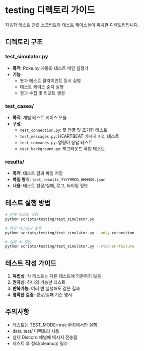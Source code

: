 # testing 디렉토리 가이드

자동화 테스트 관련 스크립트와 테스트 케이스들이 위치한 디렉토리입니다.

## 디렉토리 구조

### test_simulator.py
- **목적**: Poke.py 자동화 테스트 메인 실행기
- **기능**:
  - 봇과 테스트 클라이언트 동시 실행
  - 테스트 케이스 순차 실행
  - 결과 수집 및 리포트 생성

### test_cases/
- **목적**: 개별 테스트 케이스 모듈
- **구성**:
  - `test_connection.py`: 봇 연결 및 초기화 테스트
  - `test_messages.py`: HEARTBEAT 메시지 처리 테스트
  - `test_commands.py`: 명령어 응답 테스트
  - `test_background.py`: 백그라운드 작업 테스트

### results/
- **목적**: 테스트 결과 파일 저장
- **파일 형식**: `test_results_YYYYMMDD_HHMMSS.json`
- **내용**: 테스트 성공/실패, 로그, 타이밍 정보

## 테스트 실행 방법

```bash
# 전체 테스트 실행
python scripts/testing/test_simulator.py

# 특정 테스트만 실행
python scripts/testing/test_simulator.py --only connection

# 실패 시 중단
python scripts/testing/test_simulator.py --stop-on-failure
```

## 테스트 작성 가이드

1. **독립성**: 각 테스트는 다른 테스트에 의존하지 않음
2. **원자성**: 하나의 기능만 테스트
3. **반복가능**: 여러 번 실행해도 같은 결과
4. **명확한 검증**: 성공/실패 기준 명시

## 주의사항
- 테스트는 TEST_MODE=true 환경에서만 실행
- data_test/ 디렉토리 사용
- 실제 Discord 채널에 메시지 전송됨
- 테스트 후 정리(cleanup) 필수